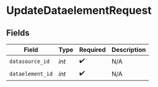 # UpdateDataelementRequest


## Fields

| Field              | Type               | Required           | Description        |
| ------------------ | ------------------ | ------------------ | ------------------ |
| `datasource_id`    | *int*              | :heavy_check_mark: | N/A                |
| `dataelement_id`   | *int*              | :heavy_check_mark: | N/A                |